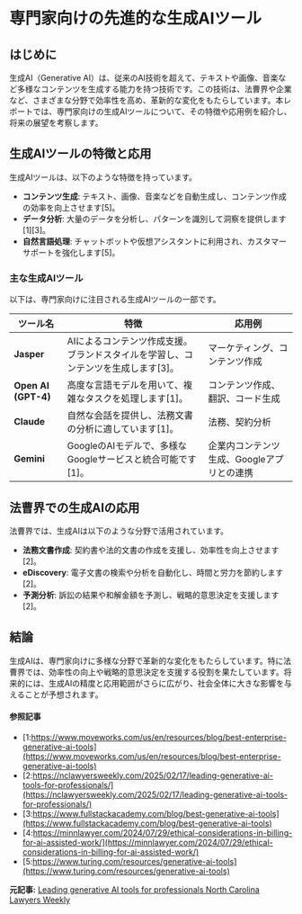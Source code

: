 # 専門家向けの先進的な生成AIツール

## はじめに

生成AI（Generative AI）は、従来のAI技術を超えて、テキストや画像、音楽など多様なコンテンツを生成する能力を持つ技術です。この技術は、法曹界や企業など、さまざまな分野で効率性を高め、革新的な変化をもたらしています。本レポートでは、専門家向けの生成AIツールについて、その特徴や応用例を紹介し、将来の展望を考察します。

## 生成AIツールの特徴と応用

生成AIツールは、以下のような特徴を持っています。

- **コンテンツ生成**: テキスト、画像、音楽などを自動生成し、コンテンツ作成の効率を向上させます[5]。
- **データ分析**: 大量のデータを分析し、パターンを識別して洞察を提供します[1][3]。
- **自然言語処理**: チャットボットや仮想アシスタントに利用され、カスタマーサポートを強化します[5]。

### 主な生成AIツール

以下は、専門家向けに注目される生成AIツールの一部です。

| ツール名 | 特徴 | 応用例 |
| --- | --- | --- |
| **Jasper** | AIによるコンテンツ作成支援。ブランドスタイルを学習し、コンテンツを生成します[3]。 | マーケティング、コンテンツ作成 |
| **Open AI (GPT-4)** | 高度な言語モデルを用いて、複雑なタスクを処理します[1]。 | コンテンツ作成、翻訳、コード生成 |
| **Claude** | 自然な会話を提供し、法務文書の分析に適しています[1]。 | 法務、契約分析 |
| **Gemini** | GoogleのAIモデルで、多様なGoogleサービスと統合可能です[1]。 | 企業内コンテンツ生成、Googleアプリとの連携 |

## 法曹界での生成AIの応用

法曹界では、生成AIは以下のような分野で活用されています。

- **法務文書作成**: 契約書や法的文書の作成を支援し、効率性を向上させます[2]。
- **eDiscovery**: 電子文書の検索や分析を自動化し、時間と労力を節約します[2]。
- **予測分析**: 訴訟の結果や和解金額を予測し、戦略的意思決定を支援します[2]。

## 結論

生成AIは、専門家向けに多様な分野で革新的な変化をもたらしています。特に法曹界では、効率性の向上や戦略的意思決定を支援する役割を果たしています。将来的には、生成AIの精度と応用範囲がさらに広がり、社会全体に大きな影響を与えることが予想されます。

#### 参照記事
- [1:https://www.moveworks.com/us/en/resources/blog/best-enterprise-generative-ai-tools](https://www.moveworks.com/us/en/resources/blog/best-enterprise-generative-ai-tools)
- [2:https://nclawyersweekly.com/2025/02/17/leading-generative-ai-tools-for-professionals/](https://nclawyersweekly.com/2025/02/17/leading-generative-ai-tools-for-professionals/)
- [3:https://www.fullstackacademy.com/blog/best-generative-ai-tools](https://www.fullstackacademy.com/blog/best-generative-ai-tools)
- [4:https://minnlawyer.com/2024/07/29/ethical-considerations-in-billing-for-ai-assisted-work/](https://minnlawyer.com/2024/07/29/ethical-considerations-in-billing-for-ai-assisted-work/)
- [5:https://www.turing.com/resources/generative-ai-tools](https://www.turing.com/resources/generative-ai-tools)


**元記事:** [Leading generative AI tools for professionals North Carolina Lawyers Weekly](https://nclawyersweekly.com/2025/02/17/leading-generative-ai-tools-for-professionals/)